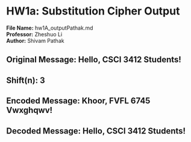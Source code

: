 # HW1a: Substitution Cipher Output

**File Name:** hw1A_outputPathak.md  
**Professor:** Zheshuo Li  
**Author:** Shivam Pathak

## Original Message: Hello, CSCI 3412 Students!
## Shift(n): 3
## Encoded Message: Khoor, FVFL 6745 Vwxghqwv!
## Decoded Message: Hello, CSCI 3412 Students!
